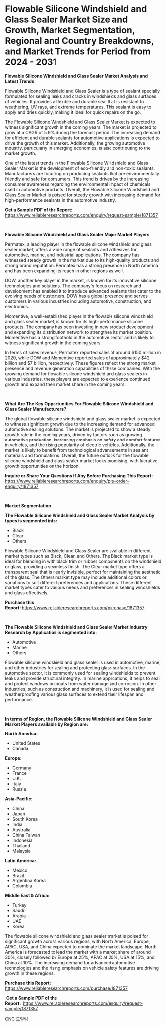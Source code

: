 <p><h1>Flowable Silicone Windshield and Glass Sealer Market Size and Growth, Market Segmentation, Regional and Country Breakdowns, and Market Trends for Period from 2024 -  2031</h1></p><p><strong>Flowable Silicone Windshield and Glass Sealer Market Analysis and Latest Trends</strong></p>
<p><p>Flowable Silicone Windshield and Glass Sealer is a type of sealant specially formulated for sealing leaks and cracks in windshields and glass surfaces of vehicles. It provides a flexible and durable seal that is resistant to weathering, UV rays, and extreme temperatures. This sealant is easy to apply and dries quickly, making it ideal for quick repairs on the go.</p><p>The Flowable Silicone Windshield and Glass Sealer Market is expected to witness significant growth in the coming years. The market is projected to grow at a CAGR of 5.9% during the forecast period. The increasing demand for efficient and durable sealants for automotive applications is expected to drive the growth of this market. Additionally, the growing automotive industry, particularly in emerging economies, is also contributing to the market growth.</p><p>One of the latest trends in the Flowable Silicone Windshield and Glass Sealer Market is the development of eco-friendly and non-toxic sealants. Manufacturers are focusing on producing sealants that are environmentally friendly and safe for consumers. This trend is driven by the increasing consumer awareness regarding the environmental impact of chemicals used in automotive products. Overall, the Flowable Silicone Windshield and Glass Sealer Market is poised for steady growth with increasing demand for high-performance sealants in the automotive industry.</p></p>
<p><strong>Get a Sample PDF of the Report:&nbsp;</strong> <a href="https://www.reliableresearchreports.com/enquiry/request-sample/1871357">https://www.reliableresearchreports.com/enquiry/request-sample/1871357</a></p>
<p>&nbsp;</p>
<p><strong>Flowable Silicone Windshield and Glass Sealer Major Market Players</strong></p>
<p><p>Permatex, a leading player in the flowable silicone windshield and glass sealer market, offers a wide range of sealants and adhesives for automotive, marine, and industrial applications. The company has witnessed steady growth in the market due to its high-quality products and strong brand reputation. Permatex has a strong presence in North America and has been expanding its reach in other regions as well.</p><p>DOW, another key player in the market, is known for its innovative silicone technologies and solutions. The company's focus on research and development has enabled it to introduce advanced sealants that cater to the evolving needs of customers. DOW has a global presence and serves customers in various industries including automotive, construction, and electronics.</p><p>Momentive, a well-established player in the flowable silicone windshield and glass sealer market, is known for its high-performance silicone products. The company has been investing in new product development and expanding its distribution network to strengthen its market position. Momentive has a strong foothold in the automotive sector and is likely to witness significant growth in the coming years.</p><p>In terms of sales revenue, Permatex reported sales of around $150 million in 2020, while DOW and Momentive reported sales of approximately $42 billion and $7 billion, respectively. These figures reflect the strong market presence and revenue generation capabilities of these companies. With the growing demand for flowable silicone windshield and glass sealers in various industries, these players are expected to experience continued growth and expand their market share in the coming years.</p></p>
<p>&nbsp;</p>
<p><strong>What Are The Key Opportunities For Flowable Silicone Windshield and Glass Sealer Manufacturers?</strong></p>
<p><p>The global flowable silicone windshield and glass sealer market is expected to witness significant growth due to the increasing demand for advanced automotive sealing solutions. The market is projected to show a steady growth rate in the coming years, driven by factors such as growing automotive production, increasing emphasis on safety and comfort features in vehicles, and the rising popularity of electric vehicles. Additionally, the market is likely to benefit from technological advancements in sealant materials and formulations. Overall, the future outlook for the flowable silicone windshield and glass sealer market looks promising, with lucrative growth opportunities on the horizon.</p></p>
<p><strong>Inquire or Share Your Questions If Any Before Purchasing This Report:</strong> <a href="https://www.reliableresearchreports.com/enquiry/pre-order-enquiry/1871357">https://www.reliableresearchreports.com/enquiry/pre-order-enquiry/1871357</a></p>
<p>&nbsp;</p>
<p><strong>Market Segmentation</strong></p>
<p><strong>The Flowable Silicone Windshield and Glass Sealer Market Analysis by types is segmented into:</strong></p>
<p><ul><li>Black</li><li>Clear</li><li>Others</li></ul></p>
<p><p>Flowable Silicone Windshield and Glass Sealer are available in different market types such as Black, Clear, and Others. The Black market type is ideal for blending in with black trim or rubber components on the windshield or glass, providing a seamless finish. The Clear market type offers a transparent seal that is nearly invisible, perfect for maintaining the aesthetic of the glass. The Others market type may include additional colors or variations to suit different preferences and applications. These different market types cater to various needs and preferences in sealing windshields and glass effectively.</p></p>
<p><strong>Purchase this Report:&nbsp;</strong><a href="https://www.reliableresearchreports.com/purchase/1871357">https://www.reliableresearchreports.com/purchase/1871357</a></p>
<p>&nbsp;</p>
<p><strong>The Flowable Silicone Windshield and Glass Sealer Market Industry Research by Application is segmented into:</strong></p>
<p><ul><li>Automotive</li><li>Marine</li><li>Others</li></ul></p>
<p><p>Flowable silicone windshield and glass sealer is used in automotive, marine, and other industries for sealing and protecting glass surfaces. In the automotive sector, it is commonly used for sealing windshields to prevent leaks and provide structural integrity. In marine applications, it helps to seal and protect windows on boats from water damage and corrosion. In other industries, such as construction and machinery, it is used for sealing and weatherproofing various glass surfaces to extend their lifespan and performance.</p></p>
<p>&nbsp;</p>
<p><strong>In terms of Region, the Flowable Silicone Windshield and Glass Sealer Market Players available by Region are:</strong></p>
<p>
    <p> <strong> North America: </strong>
        <ul>
            <li>United States</li>
            <li>Canada</li>
        </ul>
        </p> 
    <p> <strong> Europe: </strong>
        <ul>
            <li>Germany</li>
            <li>France</li>
            <li>U.K.</li>
            <li>Italy</li>
            <li>Russia</li>
        </ul>
        </p> 
    <p> <strong> Asia-Pacific: </strong>
        <ul>
            <li>China</li>
            <li>Japan</li>
            <li>South Korea</li>
            <li>India</li>
            <li>Australia</li>
            <li>China Taiwan</li>
            <li>Indonesia</li>
            <li>Thailand</li>
            <li>Malaysia</li>
        </ul>
        </p> 
    <p> <strong> Latin America: </strong>
        <ul>
            <li>Mexico</li>
            <li>Brazil</li>
            <li>Argentina Korea</li>
            <li>Colombia</li>
        </ul>
        </p> 
    <p> <strong> Middle East & Africa: </strong>
        <ul>
            <li>Turkey</li>
            <li>Saudi</li>
            <li>Arabia</li>
            <li>UAE</li>
            <li>Korea</li>
        </ul>
    </p>
    </p>
<p><p>The flowable silicone windshield and glass sealer market is poised for significant growth across various regions, with North America, Europe, APAC, USA, and China expected to dominate the market landscape. North America is forecasted to lead the market with a market share of around 30%, closely followed by Europe at 25%, APAC at 20%, USA at 15%, and China at 10%. The increasing demand for advanced automotive technologies and the rising emphasis on vehicle safety features are driving growth in these regions.</p></p>
<p><strong>Purchase this Report: </strong><a href="https://www.reliableresearchreports.com/purchase/1871357">https://www.reliableresearchreports.com/purchase/1871357</a></p>
<p>&nbsp;<strong>Get a Sample PDF of the Report:&nbsp;&nbsp;</strong><a href="https://www.reliableresearchreports.com/enquiry/request-sample/1871357">https://www.reliableresearchreports.com/enquiry/request-sample/1871357</a></p>
<p><strong></strong></p>
<p><p><a href="https://github.com/laholand/Market-Research-Report-List-3/blob/main/2317228193840.md">CNC 드릴링</a></p></p>